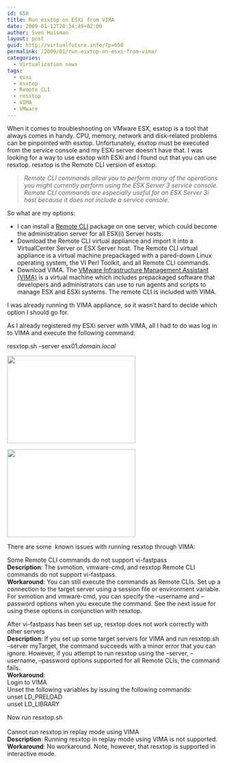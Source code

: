 ```yaml
---
id: 650
title: Run esxtop on ESXi from VIMA
date: 2009-01-12T20:34:49+02:00
author: Sven Huisman
layout: post
guid: http://virtualfuture.info/?p=650
permalink: /2009/01/run-esxtop-on-esxi-from-vima/
categories:
  - Virtualization news
tags:
  - esxi
  - esxtop
  - Remote CLI
  - resxtop
  - VIMA
  - VMware
---
```

When it comes to troubleshooting on VMware ESX, esxtop is a tool that always comes in handy. CPU, memory, network and disk-related problems can be pinpointed with esxtop. Unfortunately, esxtop must be executed from the service console and my ESXi server doesn&#8217;t have that. I was looking for a way to use esxtop with ESXi and I found out that you can use resxtop. resxtop is the Remote CLI version of esxtop.

> <!--more-->
> 
> _Remote CLI commands allow you to perform many of the operations you might currently perform using the ESX Server 3 service console. Remote CLI commands are especially useful for an ESX Server 3i host because it does not include a service console._

So what are my options:

  * I can install a <a title="Remote CLI" href="http://www.vmware.com/pdf/vi3_35/esx_3/r35u2/vi3_35_25_u2_rcli.pdf" target="_blank">Remote CLI</a> package on one server, which could become the administration server for all ESX(i) Server hosts.
  * Download the Remote CLI virtual appliance and import it into a VirtualCenter Server or ESX Server host. The Remote CLI virtual appliance is a virtual machine prepackaged with a pared-down Linux operating system, the VI Perl Toolkit, and all Remote CLI commands.
  * Download VIMA. The <a title="VMware VIMA" href="http://www.vmware.com/support/developer/vima/" target="_blank">VMware Infrastructure Management Assistant (VIMA)</a> is a virtual machine which includes prepackaged software that developers and administrators can use to run agents and scripts to manage ESX and ESXi systems. The remote CLI is included with VIMA.

I was already running th VIMA appliance, so it wasn&#8217;t hard to decide which option I should go for.

As I already registered my ESXi server with VIMA, all I had to do was log in to VIMA and execute the following command:

resxtop.sh &#8211;server esx01._domain.local_

[<img class="aligncenter size-medium wp-image-653" title="resxtop1" src="https://svenhuisman.com/wp-content/uploads/2009/01/resxtop1-300x205.jpg" alt="" width="300" height="205" />](https://svenhuisman.com/wp-content/uploads/2009/01/resxtop1.jpg)

[<img class="aligncenter size-medium wp-image-654" title="resxtop2" src="https://svenhuisman.com/wp-content/uploads/2009/01/resxtop2-300x205.jpg" alt="" width="300" height="205" />](https://svenhuisman.com/wp-content/uploads/2009/01/resxtop2.jpg)

There are some  known issues with running resxtop through VIMA:

Some Remote CLI commands do not support vi-fastpass  
**Description**: The svmotion, vmware-cmd, and resxtop Remote CLI commands do not support vi-fastpass.  
**Workaround**: You can still execute the commands as Remote CLIs. Set up a connection to the target server using a session file or environment variable. For svmotion and vmware-cmd, you can specify the &#8211;username and &#8211;password options when you execute the command. See the next issue for using these options in conjunction with resxtop.

After vi-fastpass has been set up, resxtop does not work correctly with other servers  
**Description**: If you set up some target servers for VIMA and run resxtop.sh &#8211;server myTarget, the command succeeds with a minor error that you can ignore. However, if you attempt to run resxtop using the &#8211;server, &#8211;username, &#8211;password options supported for all Remote CLIs, the command fails.  
**Workaround**:  
Login to VIMA  
Unset the following variables by issuing the following commands:  
unset LD_PRELOAD  
unset LD_LIBRARY

Now run resxtop.sh  
   
Cannot run resxtop in replay mode using VIMA  
**Description**: Running resxtop in replay mode using VIMA is not supported.  
**Workaround**: No workaround. Note, however, that resxtop is supported in interactive mode.